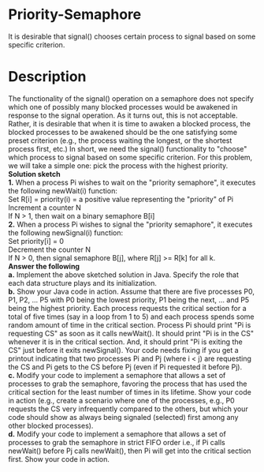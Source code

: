 # Priority-Semaphore
It is desirable that signal() chooses certain process to signal based on some specific criterion.
# Description
The functionality of the signal() operation on a semaphore does not specify which one of possibly many blocked processes would be awakened in response to the signal operation. As it turns out, this is not acceptable. Rather, it is desirable that when it is time to awaken a blocked process, the blocked processes to be awakened should be the one satisfying some preset criterion (e.g., the process waiting the longest, or the shortest process first, etc.) In short, we need the signal() functionality to "choose" which process to signal based on some specific criterion. For this problem, we will take a simple one: pick the process with the highest priority.  
__Solution sketch__  
__1.__ When a process Pi wishes to wait on the "priority semaphore", it executes the following newWait(i) function:  
Set R[i] = priority(i) = a positive value representing the "priority" of Pi  
Increment a counter N  
If N > 1, then wait on a binary semaphore B[i]  
__2.__ When a process Pi wishes to signal the "priority semaphore", it executes the following newSignal(i) function:  
Set priority[i] = 0  
Decrement the counter N  
If N > 0, then signal semaphore B[j], where R[j] >= R[k] for all k.  
__Answer the following__  
__a.__ Implement the above sketched solution in Java. Specify the role that each data structure plays and its initialization.  
__b.__ Show your Java code in action. Assume that there are five processes P0, P1, P2, ... P5 with P0 being the lowest priority, P1 being the next, ... and P5 being the highest priority. Each process requests the critical section for a total of five times (say in a loop from 1 to 5) and each process spends some random amount of time in the critical section. Process Pi should print "Pi is requesting CS" as soon as it calls newWait(). It should print "Pi is in the CS" whenever it is in the critical section. And, it should print "Pi is exiting the CS" just before it exits newSignal(). Your code needs fixing if you get a printout indicating that two processes Pi and Pj (where i < j) are requesting the CS and Pi gets to the CS before Pj (even if Pi requested it before Pj).  
__c.__ Modify your code to implement a semaphore that allows a set of processes to grab the semaphore, favoring the process that has used the critical section for the least number of times in its lifetime. Show your code in action (e.g., create a scenario where one of the processes, e.g., P0 requests the CS very infrequently compared to the others, but which your code should show as always being signaled (selected) first among any other blocked processes).  
__d.__ Modify your code to implement a semaphore that allows a set of processes to grab the semaphore in strict FIFO order i.e., if Pi calls newWait() before Pj calls newWait(), then Pi will get into the critical section first. Show your code in action.
